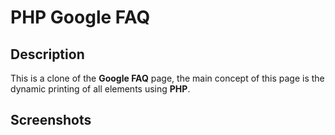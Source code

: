 # PHP Google FAQ

## Description
This is a clone of the **Google FAQ** page, the main concept of this page is the dynamic printing of all elements using **PHP**.

## Screenshots
